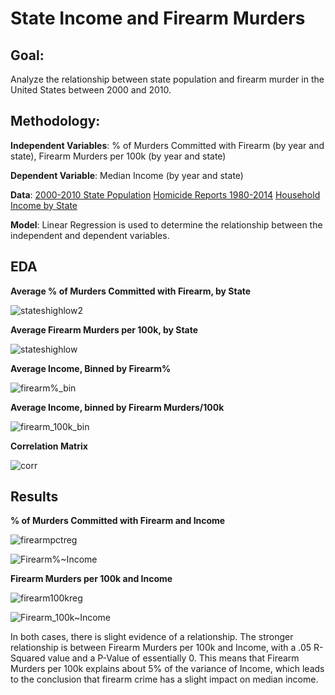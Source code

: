 # State Income and Firearm Murders

## Goal:
Analyze the relationship between state population and firearm murder in the United States between 2000 and 2010.

## Methodology:

**Independent Variables**: % of Murders Committed with Firearm (by year and state), Firearm Murders per 100k (by year and state)

**Dependent Variable**: Median Income (by year and state)

**Data**:
 [2000-2010 State Population](https://www2.census.gov/programs-surveys/popest/datasets/2000-2010/intercensal/state/)
[Homicide Reports 1980-2014](https://www.kaggle.com/murderaccountability/homicide-reports)
[Household Income by State](https://data.world/garyhoov/household-income-by-state)

**Model**: Linear Regression is used to determine the relationship between the independent and dependent variables.

## EDA

**Average % of Murders Committed with Firearm, by State**

![stateshighlow2](https://user-images.githubusercontent.com/70597605/107383833-60c8c400-6abf-11eb-9770-e36aef873d42.png)

**Average Firearm Murders per 100k, by State**

![stateshighlow](https://user-images.githubusercontent.com/70597605/107383885-71793a00-6abf-11eb-9baf-eb22b5e887fc.png)

**Average Income, Binned by Firearm%**

![firearm%_bin](https://user-images.githubusercontent.com/70597605/107383944-7fc75600-6abf-11eb-82fb-94771299b631.png)

**Average Income, binned by Firearm Murders/100k**

![firearm_100k_bin](https://user-images.githubusercontent.com/70597605/107384002-8e157200-6abf-11eb-9a7f-02784ceef7ca.png)

**Correlation Matrix**

![corr](https://user-images.githubusercontent.com/70597605/107384049-9b326100-6abf-11eb-90e3-92d668c36733.png)

## Results

**% of Murders Committed with Firearm and Income** 

![firearmpctreg](https://user-images.githubusercontent.com/70597605/107382884-670a7080-6abe-11eb-8cf9-8ecf4026f4c7.PNG)

![Firearm%~Income](https://user-images.githubusercontent.com/70597605/107383174-bc468200-6abe-11eb-9a93-ed296d6fb192.png)

**Firearm Murders per 100k and Income**

![firearm100kreg](https://user-images.githubusercontent.com/70597605/107382887-67a30700-6abe-11eb-9709-ecad240cf2e2.PNG)

![Firearm_100k~Income](https://user-images.githubusercontent.com/70597605/107383186-bf417280-6abe-11eb-9274-ad483a8b7237.png)


In both cases, there is slight evidence of a relationship. The stronger relationship is between Firearm Murders per 100k and Income, with a .05 R-Squared value and a P-Value of essentially 0. This means that Firearm Murders per 100k explains about 5% of the variance of Income, which leads to the conclusion that firearm crime has a slight impact on median income.
